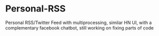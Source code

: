 # Personal-RSS
Personal RSS/Twitter Feed with multiprocessing, similar HN UI, with a complementary facebook chatbot, still working on fixing parts of code
